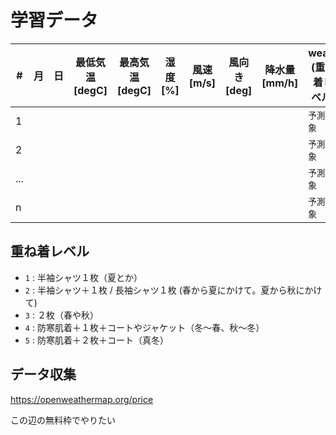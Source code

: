 # 学習データ

|#|月|日|最低気温[degC]|最高気温[degC]|湿度[%]|風速[m/s]|風向き[deg]|降水量[mm/h]|wears (重ね着レベル)|
|---|---|---|---|---|---|---|---|---|---|
|1|||||||||`予測対象`|
|2|||||||||`予測対象`|
|...|||||||||`予測対象`|
|n|||||||||`予測対象`|

## 重ね着レベル

- `1` : 半袖シャツ１枚（夏とか）
- `2` : 半袖シャツ＋１枚 / 長袖シャツ１枚 (春から夏にかけて。夏から秋にかけて)
- `3` : ２枚（春や秋）
- `4` : 防寒肌着＋１枚＋コートやジャケット（冬〜春、秋〜冬）
- `5` : 防寒肌着＋２枚＋コート（真冬）

## データ収集

https://openweathermap.org/price

この辺の無料枠でやりたい